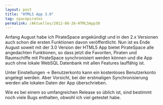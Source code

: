 ```yaml
---
layout: post
title: "HTML5 App 3.0"
tag: spacepirates
permalink: /Aktuelles/2012-08-26-HTML5App30
---
```


Anfang August habe ich PirateSpace angekündigt und in den 2.x Versionen auch schon die ersten Funktionen davon veröffentlicht. Nun ist es Ende August soweit mit der 3.0 Version der HTML5 App bietet PirateSpace alle angedachten Funktionen, so dass jetzt die Favoriten, Piraten und Raumschiffe mit PirateSpace synchronisiert werden können und die App auch ohne lokale WebSQL Datenbank mit allen Features lauffähig ist.

Unter Einstellungen -&gt; Benutzerkonto kann ein kostenloses Benutzerkonto angelegt werden. Aber Vorsicht, bei der erstmaligen Synchronisierung werden alle lokalen Daten der App überschrieben.

Wie es bei einem so umfangreichen Release so üblich ist, sind bestimmt noch viele Bugs enthalten, obwohl ich viel getestet habe.
